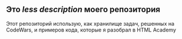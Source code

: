 <h2>Это <i>less description</i> моего репозитория</h2>
<p>Этот репозиторий использую, как хранилище задач, решенных нa CodeWars, и примеров кода, которые я разобрал в HTML Academy</p>

